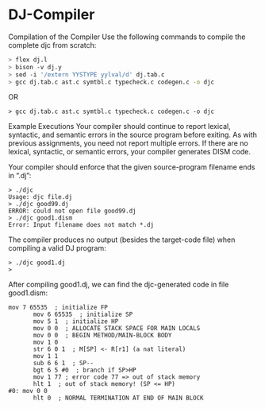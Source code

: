 # DJ-Compiler

Compilation of the Compiler 
Use the following commands to compile the complete djc from scratch: 
```sh
> flex dj.l 
> bison -v dj.y 
> sed -i '/extern YYSTYPE yylval/d' dj.tab.c 
> gcc dj.tab.c ast.c symtbl.c typecheck.c codegen.c -o djc
```
OR
```
> gcc dj.tab.c ast.c symtbl.c typecheck.c codegen.c -o djc
```
Example Executions 
Your  compiler  should  continue  to  report  lexical,  syntactic,  and  semantic  errors  in  the 
source  program  before  exiting.    As  with  previous  assignments,  you  need  not  report 
multiple  errors. If  there  are  no  lexical,  syntactic,  or  semantic  errors,  your  compiler 
generates DISM code. 
 
Your compiler should enforce that the given source-program filename ends in “.dj”: 
```
> ./djc 
Usage: djc file.dj 
> ./djc good99.dj 
ERROR: could not open file good99.dj 
> ./djc good1.dism 
Error: Input filename does not match *.dj
```
The compiler produces no output (besides the target-code file) when compiling a valid DJ 
program: 
```
> ./djc good1.dj 
> 
```
After compiling good1.dj, we can find the djc-generated code in file good1.dism:
```
mov 7 65535  ; initialize FP 
       mov 6 65535  ; initialize SP 
       mov 5 1  ; initialize HP 
       mov 0 0  ; ALLOCATE STACK SPACE FOR MAIN LOCALS 
       mov 0 0  ; BEGIN METHOD/MAIN-BLOCK BODY 
       mov 1 0 
       str 6 0 1  ; M[SP] <- R[r1] (a nat literal) 
       mov 1 1 
       sub 6 6 1  ; SP-- 
       bgt 6 5 #0  ; branch if SP>HP 
       mov 1 77 ; error code 77 => out of stack memory 
       hlt 1  ; out of stack memory! (SP <= HP) 
#0: mov 0 0 
       hlt 0  ; NORMAL TERMINATION AT END OF MAIN BLOCK
``` 
       
